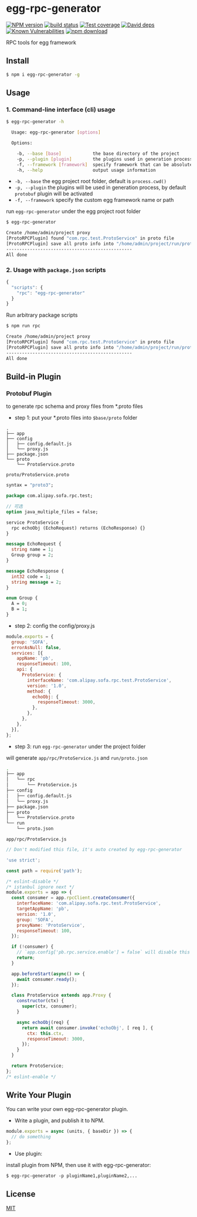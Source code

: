 # egg-rpc-generator

[![NPM version][npm-image]][npm-url]
[![build status][travis-image]][travis-url]
[![Test coverage][codecov-image]][codecov-url]
[![David deps][david-image]][david-url]
[![Known Vulnerabilities][snyk-image]][snyk-url]
[![npm download][download-image]][download-url]

[npm-image]: https://img.shields.io/npm/v/egg-rpc-generator.svg?style=flat-square
[npm-url]: https://npmjs.org/package/egg-rpc-generator
[travis-image]: https://img.shields.io/travis/eggjs/egg-rpc-generator.svg?style=flat-square
[travis-url]: https://travis-ci.org/eggjs/egg-rpc-generator
[codecov-image]: https://img.shields.io/codecov/c/github/eggjs/egg-rpc-generator.svg?style=flat-square
[codecov-url]: https://codecov.io/github/eggjs/egg-rpc-generator?branch=master
[david-image]: https://img.shields.io/david/eggjs/egg-rpc-generator.svg?style=flat-square
[david-url]: https://david-dm.org/eggjs/egg-rpc-generator
[snyk-image]: https://snyk.io/test/npm/egg-rpc-generator/badge.svg?style=flat-square
[snyk-url]: https://snyk.io/test/npm/egg-rpc-generator
[download-image]: https://img.shields.io/npm/dm/egg-rpc-generator.svg?style=flat-square
[download-url]: https://npmjs.org/package/egg-rpc-generator

RPC tools for egg framework

## Install

```bash
$ npm i egg-rpc-generator -g
```

## Usage

### 1. Command-line interface (cli) usage

```bash
$ egg-rpc-generator -h

  Usage: egg-rpc-generator [options]

  Options:

    -b, --base [base]            the base directory of the project
    -p, --plugin [plugin]        the plugins used in generation process
    -f, --framework [framework]  specify framework that can be absolute path or npm package
    -h, --help                   output usage information
```

- `-b, --base` the egg project root folder, default is `process.cwd()`
- `-p, --plugin` the plugins will be used in generation process, by default `protobuf` plugin will be activated
- `-f, --framework` specify the custom egg framework name or path


run `egg-rpc-generator` under the egg project root folder

```bash
$ egg-rpc-generator

Create /home/admin/project proxy
[ProtoRPCPlugin] found "com.rpc.test.ProtoService" in proto file
[ProtoRPCPlugin] save all proto info into "/home/admin/project/run/proto.json"
------------------------------------------------
All done
```

### 2. Usage with `package.json` scripts

```js
{
  "scripts": {
    "rpc": "egg-rpc-generator"
  }
}
```

Run arbitrary package scripts

```bash
$ npm run rpc

Create /home/admin/project proxy
[ProtoRPCPlugin] found "com.rpc.test.ProtoService" in proto file
[ProtoRPCPlugin] save all proto info into "/home/admin/project/run/proto.json"
------------------------------------------------
All done
```

## Build-in Plugin

### Protobuf Plugin
to generate rpc schema and proxy files from *.proto files

- step 1: put your *.proto files into `$base/proto` folder

```
.
├── app
├── config
│   ├── config.default.js
│   └── proxy.js
├── package.json
└── proto
    └── ProtoService.proto
```

`proto/ProtoService.proto`

```proto
syntax = "proto3";

package com.alipay.sofa.rpc.test;

// 可选
option java_multiple_files = false;

service ProtoService {
  rpc echoObj (EchoRequest) returns (EchoResponse) {}
}

message EchoRequest {
  string name = 1;
  Group group = 2;
}

message EchoResponse {
  int32 code = 1;
  string message = 2;
}

enum Group {
  A = 0;
  B = 1;
}
```

- step 2: config the config/proxy.js

```js
module.exports = {
  group: 'SOFA',
  errorAsNull: false,
  services: [{
    appName: 'pb',
    responseTimeout: 100,
    api: {
      ProtoService: {
        interfaceName: 'com.alipay.sofa.rpc.test.ProtoService',
        version: '1.0',
        method: {
          echoObj: {
            responseTimeout: 3000,
          },
        },
      },
    },
  }],
};
```

- step 3: run `egg-rpc-generator` under the project folder

will generate `app/rpc/ProtoService.js` and `run/proto.json`
```bash
.
├── app
│   └── rpc
│       └── ProtoService.js
├── config
│   ├── config.default.js
│   └── proxy.js
├── package.json
├── proto
│   └── ProtoService.proto
└── run
    └── proto.json
```

`app/rpc/ProtoService.js`
```js
// Don't modified this file, it's auto created by egg-rpc-generator

'use strict';

const path = require('path');

/* eslint-disable */
/* istanbul ignore next */
module.exports = app => {
  const consumer = app.rpcClient.createConsumer({
    interfaceName: 'com.alipay.sofa.rpc.test.ProtoService',
    targetAppName: 'pb',
    version: '1.0',
    group: 'SOFA',
    proxyName: 'ProtoService',
    responseTimeout: 100,
  });

  if (!consumer) {
    // `app.config['pb.rpc.service.enable'] = false` will disable this consumer
    return;
  }

  app.beforeStart(async() => {
    await consumer.ready();
  });

  class ProtoService extends app.Proxy {
    constructor(ctx) {
      super(ctx, consumer);
    }

    async echoObj(req) {
      return await consumer.invoke('echoObj', [ req ], {
        ctx: this.ctx,
        responseTimeout: 3000,
      });
    }
  }

  return ProtoService;
};
/* eslint-enable */
```



## Write Your Plugin

You can write your own egg-rpc-generator plugin.

- Write a plugin, and publish it to NPM.

```js
module.exports = async (units, { baseDir }) => {
  // do something
};
```

- Use plugin:

install plugin from NPM, then use it with egg-rpc-generator:

```
$ egg-rpc-generator -p pluginName1,pluginName2,...
```

## License

[MIT](LICENSE)
